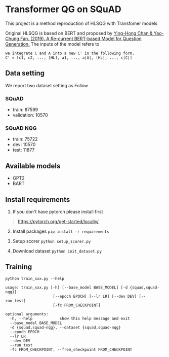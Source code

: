 # Transformer QG on SQuAD
This project is a method reproduction of HLSQG with Transfomer models

Original HLSQG is based on BERT and proposed by [Ying-Hong Chan & Yao-Chung Fan. (2019). A Re-current BERT-based Model for Question Generation.](https://www.aclweb.org/anthology/D19-5821/)
The inputs of the model refers to 
```
we integrate C and A into a new C' in the following form.
C' = [c1, c2, ..., [HL], a1, ..., a|A|, [HL], ..., c|C|]
```

## Data setting
We report two dataset setting as Follow

### SQuAD
- train: 87599	
- validation: 10570

### SQuAD NQG
- train: 75722
- dev: 10570
- test: 11877

## Available models
- GPT2
- BART

## Install requirements
1. If you don't have pytorch please install first
> https://pytorch.org/get-started/locally/

2. Install packages `pip install -r requirements`

3. Setup scorer `python setup_scorer.py`

4. Download dataset `python init_dataset.py`

## Training
```
python train_xxx.py --help

usage: train_xxx.py [-h] [--base_model BASE_MODEL] [-d {squad,squad-nqg}]
                     [--epoch EPOCH] [--lr LR] [--dev DEV] [--run_test]
                     [-fc FROM_CHECKPOINT]

optional arguments:
  -h, --help            show this help message and exit
  --base_model BASE_MODEL
  -d {squad,squad-nqg}, --dataset {squad,squad-nqg}
  --epoch EPOCH
  --lr LR
  --dev DEV
  --run_test
  -fc FROM_CHECKPOINT, --from_checkpoint FROM_CHECKPOINT
```